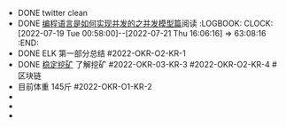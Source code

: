 - DONE twitter clean
- DONE [编程语言是如何实现并发的之并发模型篇](https://www.bmpi.dev/dev/deep-in-program-language/how-to-implement-concurrency/concurrency-model)阅读
  :LOGBOOK:
  CLOCK: [2022-07-19 Tue 00:58:00]--[2022-07-21 Thu 16:06:16] =>  63:08:16
  :END:
- DONE ELK 第一部分总结  #2022-OKR-O2-KR-1
- DONE [稳定挖矿](https://taresky.com/stable-lps) 了解挖矿 #2022-OKR-03-KR-3  #2022-OKR-O2-KR-4 #区块链
- 目前体重 145斤 #2022-OKR-O1-KR-2
-
-
-
